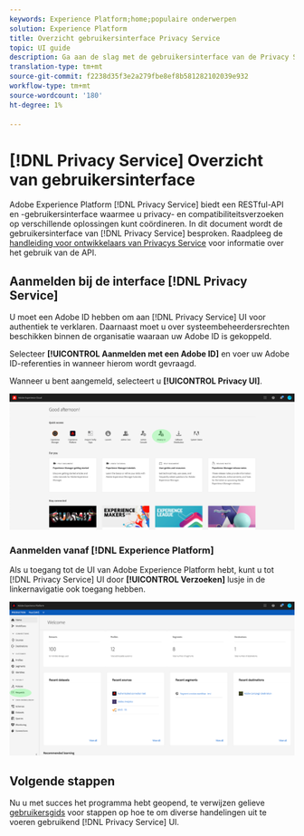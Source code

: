 ```yaml
---
keywords: Experience Platform;home;populaire onderwerpen
solution: Experience Platform
title: Overzicht gebruikersinterface Privacy Service
topic: UI guide
description: Ga aan de slag met de gebruikersinterface van de Privacy Service om privacyverzoeken in verschillende Experience Cloud-toepassingen te coördineren en te controleren.
translation-type: tm+mt
source-git-commit: f2238d35f3e2a279fbe8ef8b581282102039e932
workflow-type: tm+mt
source-wordcount: '180'
ht-degree: 1%

---
```



# [!DNL Privacy Service] Overzicht van gebruikersinterface

Adobe Experience Platform [!DNL Privacy Service] biedt een RESTful-API en -gebruikersinterface waarmee u privacy- en compatibiliteitsverzoeken op verschillende oplossingen kunt coördineren. In dit document wordt de gebruikersinterface van [!DNL Privacy Service] besproken. Raadpleeg de [handleiding voor ontwikkelaars van Privacys Service](../api/getting-started.md) voor informatie over het gebruik van de API.

## Aanmelden bij de interface [!DNL Privacy Service]

U moet een Adobe ID hebben om aan [!DNL Privacy Service] UI voor authentiek te verklaren. Daarnaast moet u over systeembeheerdersrechten beschikken binnen de organisatie waaraan uw Adobe ID is gekoppeld.

Selecteer **[!UICONTROL Aanmelden met een Adobe ID]** en voer uw Adobe ID-referenties in wanneer hierom wordt gevraagd.

Wanneer u bent aangemeld, selecteert u **[!UICONTROL Privacy UI]**.

![](../images/ui-overview/quick-access.png)

### Aanmelden vanaf [!DNL Experience Platform]

Als u toegang tot de UI van Adobe Experience Platform hebt, kunt u tot [!DNL Privacy Service] UI door **[!UICONTROL Verzoeken]** lusje in de linkernavigatie ook toegang hebben.

![](../images/ui-overview/platform.png)

## Volgende stappen

Nu u met succes het programma hebt geopend, te verwijzen gelieve [gebruikersgids](user-guide.md) voor stappen op hoe te om diverse handelingen uit te voeren gebruikend [!DNL Privacy Service] UI.